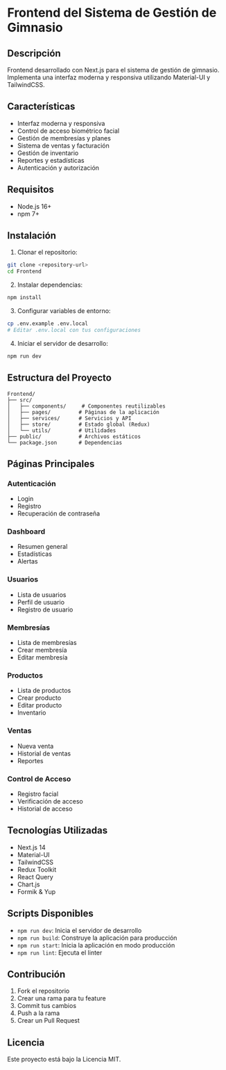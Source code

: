 # Frontend del Sistema de Gestión de Gimnasio

## Descripción
Frontend desarrollado con Next.js para el sistema de gestión de gimnasio. Implementa una interfaz moderna y responsiva utilizando Material-UI y TailwindCSS.

## Características
- Interfaz moderna y responsiva
- Control de acceso biométrico facial
- Gestión de membresías y planes
- Sistema de ventas y facturación
- Gestión de inventario
- Reportes y estadísticas
- Autenticación y autorización

## Requisitos
- Node.js 16+
- npm 7+

## Instalación

1. Clonar el repositorio:
```bash
git clone <repository-url>
cd Frontend
```

2. Instalar dependencias:
```bash
npm install
```

3. Configurar variables de entorno:
```bash
cp .env.example .env.local
# Editar .env.local con tus configuraciones
```

4. Iniciar el servidor de desarrollo:
```bash
npm run dev
```

## Estructura del Proyecto
```
Frontend/
├── src/
│   ├── components/     # Componentes reutilizables
│   ├── pages/         # Páginas de la aplicación
│   ├── services/      # Servicios y API
│   ├── store/         # Estado global (Redux)
│   └── utils/         # Utilidades
├── public/            # Archivos estáticos
└── package.json       # Dependencias
```

## Páginas Principales

### Autenticación
- Login
- Registro
- Recuperación de contraseña

### Dashboard
- Resumen general
- Estadísticas
- Alertas

### Usuarios
- Lista de usuarios
- Perfil de usuario
- Registro de usuario

### Membresías
- Lista de membresías
- Crear membresía
- Editar membresía

### Productos
- Lista de productos
- Crear producto
- Editar producto
- Inventario

### Ventas
- Nueva venta
- Historial de ventas
- Reportes

### Control de Acceso
- Registro facial
- Verificación de acceso
- Historial de acceso

## Tecnologías Utilizadas
- Next.js 14
- Material-UI
- TailwindCSS
- Redux Toolkit
- React Query
- Chart.js
- Formik & Yup

## Scripts Disponibles
- `npm run dev`: Inicia el servidor de desarrollo
- `npm run build`: Construye la aplicación para producción
- `npm run start`: Inicia la aplicación en modo producción
- `npm run lint`: Ejecuta el linter

## Contribución
1. Fork el repositorio
2. Crear una rama para tu feature
3. Commit tus cambios
4. Push a la rama
5. Crear un Pull Request

## Licencia
Este proyecto está bajo la Licencia MIT. 